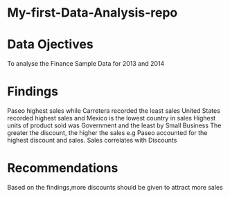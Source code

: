 # My-first-Data-Analysis-repo

# Data Ojectives
To analyse the Finance Sample Data for 2013 and 2014

# Findings
Paseo highest sales while Carretera recorded the least sales
United States recorded highest sales and Mexico is the lowest country in sales
Highest units of product sold was Government and the least by Small Business 
The greater the discount, the higher the sales e.g Paseo accounted for the highest discount and sales. Sales correlates with Discounts

# Recommendations 
Based on the findings,more discounts should be given to attract more sales
  


